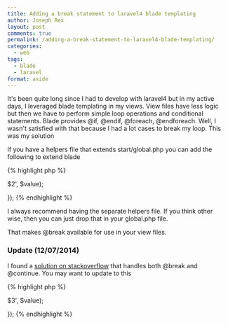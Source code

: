```yaml
---
title: Adding a break statement to laravel4 blade templating
author: Joseph Rex
layout: post
comments: true
permalink: /adding-a-break-statement-to-laravel4-blade-templating/
categories:
  - web
tags:
  - blade
  - laravel
format: aside
---
```

It's been quite long since I had to develop with laravel4 but in my active days, I leveraged blade templating in my views. View files have less logic but then we have to perform simple loop operations and conditional statements. Blade provides @if, @endif, @foreach, @endforeach. Well, I wasn't satisfied with that because I had a lot cases to break my loop. This was my solution

If you have a helpers file that extends start/global.php you can add the following to extend blade

{% highlight php %}
<?php
Blade::extend(function($value)
{
    return preg_replace('/(\s*)@break(\s*)/', '$1<?php break; ?>$2', $value);
});
{% endhighlight %}

I always recommend having the separate helpers file. If you think other wise, then you can just drop that in your global.php file.

That makes @break available for use in your view files.

### Update (12/07/2014)

I found a <a href="http://stackoverflow.com/questions/21532488/how-to-extend-laravel-blade-functionality-and-add-break-and-continue-support" target="_blank">solution on stackoverflow</a> that handles both @break and @continue. You may want to update to this

{% highlight php %}
<?php
Blade::extend(function($value)
{
  return preg_replace('/(\s*)@(break|continue)(\s*)/', '$1<?php $2; ?>$3', $value);
});
{% endhighlight %}

&nbsp;